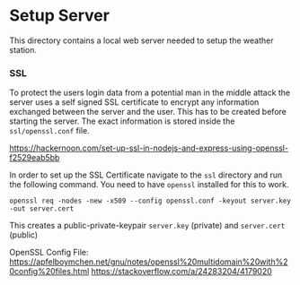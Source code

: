 # Setup Server

This directory contains a local web server needed to setup the weather station.

### SSL

To protect the users login data from a potential man in the middle attack the server uses a self signed SSL certificate to encrypt any information exchanged between the server and the user.
This has to be created before starting the server. The exact information is stored inside the `ssl/openssl.conf` file.

https://hackernoon.com/set-up-ssl-in-nodejs-and-express-using-openssl-f2529eab5bb

In order to set up the SSL Certificate navigate to the `ssl` directory and run the following command. You need to have `openssl` installed for this to work.

```shell
openssl req -nodes -new -x509 --config openssl.conf -keyout server.key -out server.cert
```

This creates a public-private-keypair `server.key` (private) and `server.cert` (public)

OpenSSL Config File:
https://apfelboymchen.net/gnu/notes/openssl%20multidomain%20with%20config%20files.html
https://stackoverflow.com/a/24283204/4179020
